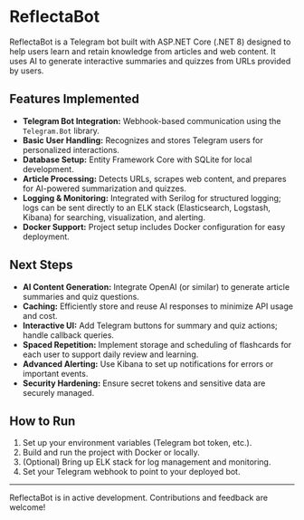 # ReflectaBot

ReflectaBot is a Telegram bot built with ASP.NET Core (.NET 8) designed to help users learn and retain knowledge from articles and web content. It uses AI to generate interactive summaries and quizzes from URLs provided by users.

## Features Implemented

- **Telegram Bot Integration:** Webhook-based communication using the `Telegram.Bot` library.
- **Basic User Handling:** Recognizes and stores Telegram users for personalized interactions.
- **Database Setup:** Entity Framework Core with SQLite for local development.
- **Article Processing:** Detects URLs, scrapes web content, and prepares for AI-powered summarization and quizzes.
- **Logging & Monitoring:** Integrated with Serilog for structured logging; logs can be sent directly to an ELK stack (Elasticsearch, Logstash, Kibana) for searching, visualization, and alerting.
- **Docker Support:** Project setup includes Docker configuration for easy deployment.

## Next Steps

- **AI Content Generation:** Integrate OpenAI (or similar) to generate article summaries and quiz questions.
- **Caching:** Efficiently store and reuse AI responses to minimize API usage and cost.
- **Interactive UI:** Add Telegram buttons for summary and quiz actions; handle callback queries.
- **Spaced Repetition:** Implement storage and scheduling of flashcards for each user to support daily review and learning.
- **Advanced Alerting:** Use Kibana to set up notifications for errors or important events.
- **Security Hardening:** Ensure secret tokens and sensitive data are securely managed.

## How to Run

1. Set up your environment variables (Telegram bot token, etc.).
2. Build and run the project with Docker or locally.
3. (Optional) Bring up ELK stack for log management and monitoring.
4. Set your Telegram webhook to point to your deployed bot.

---

ReflectaBot is in active development. Contributions and feedback are welcome!
